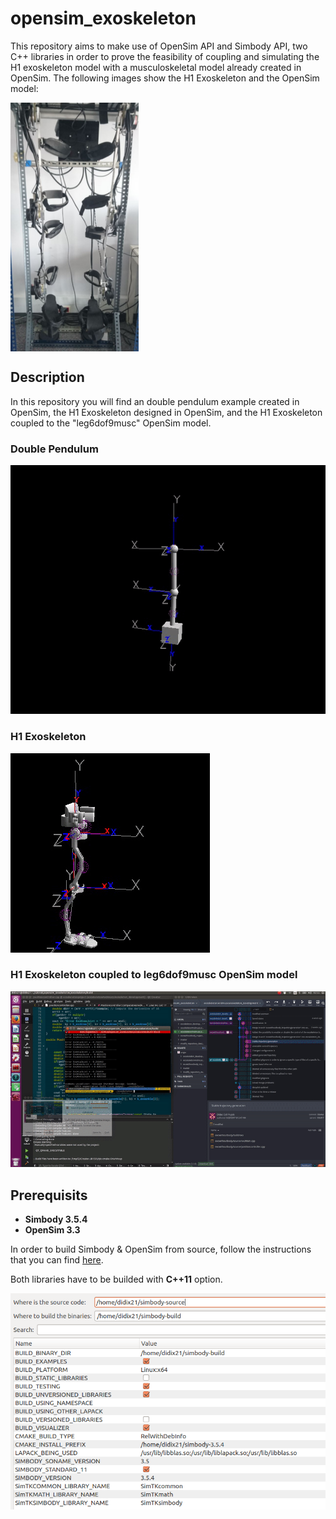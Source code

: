 # opensim_exoskeleton

This repository aims to make use of OpenSim API and Simbody API, two C++ libraries in order to prove the feasibility of coupling and simulating the H1 exoskeleton model with a musculoskeletal model already created in OpenSim. The following images show the H1 Exoskeleton and the OpenSim model:


<img src="readmefiles/images/h1exo.png" align="center"/>
 

## Description

In this repository you will find an double pendulum example created in OpenSim, the H1 Exoskeleton designed in OpenSim, and the H1 Exoskeleton coupled to the "leg6dof9musc" OpenSim model.

### Double Pendulum

![doublependulum](readmefiles/gift/doublependulum.gif)

### H1 Exoskeleton

![h1exogift](readmefiles/gift/h1exo.gif)

### H1 Exoskeleton coupled to leg6dof9musc OpenSim model

![h1exocoupled](readmefiles/gift/h1exocoupled.gif)

## Prerequisits

* **Simbody 3.5.4**
* **OpenSim 3.3**

In order to build Simbody & OpenSim from source, follow the instructions that you can find [here](https://simtk-confluence.stanford.edu/display/OpenSim/Building+OpenSim+from+Source).

Both libraries have to be builded with **C++11** option.

![cmakesimbody](readmefiles/images/cmakesimbody.png)


### 
